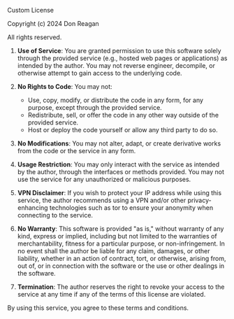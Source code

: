 Custom License

Copyright (c) 2024 Don Reagan

All rights reserved.

1. **Use of Service**: You are granted permission to use this software solely through the provided service (e.g., hosted web pages or applications) as intended by the author. You may not reverse engineer, decompile, or otherwise attempt to gain access to the underlying code.

2. **No Rights to Code**: You may not:
   - Use, copy, modify, or distribute the code in any form, for any purpose, except through the provided service.
   - Redistribute, sell, or offer the code in any other way outside of the provided service.
   - Host or deploy the code yourself or allow any third party to do so.

3. **No Modifications**: You may not alter, adapt, or create derivative works from the code or the service in any form.

4. **Usage Restriction**: You may only interact with the service as intended by the author, through the interfaces or methods provided. You may not use the service for any unauthorized or malicious purposes.

5. **VPN Disclaimer**: If you wish to protect your IP address while using this service, the author recommends using a VPN and/or other privacy-enhancing technologies such as tor to ensure your anonymity when connecting to the service.

6. **No Warranty**: This software is provided "as is," without warranty of any kind, express or implied, including but not limited to the warranties of merchantability, fitness for a particular purpose, or non-infringement. In no event shall the author be liable for any claim, damages, or other liability, whether in an action of contract, tort, or otherwise, arising from, out of, or in connection with the software or the use or other dealings in the software.

7. **Termination**: The author reserves the right to revoke your access to the service at any time if any of the terms of this license are violated.

By using this service, you agree to these terms and conditions.
